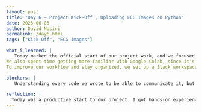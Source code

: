 ```yaml
---
layout: post
title: "Day 6 – Project Kick-Off , Uploading ECG Images on Python"
date: 2025-06-03
author: David Nosiri
permalink: /day6.html
tags: ["Kick-Off", "ECG Images"]

what_i_learned: |
   Today marked the official start of our project work, and we focused on writing Python code to clean up (denoise) ECG images. This involved learning how to apply signal processing techniques to reduce noise and make the ECG signals easier to interpret. At first, it was a bit overwhelming, but breaking the task into smaller steps helped us manage it better.
We also spent time getting more familiar with Google Colab, since it's the main tool we’re using to write and run our code in the cloud. It was a learning experience for some of us who were new to it, but we’re getting more comfortable navigating its features and collaborating in real-time.
To improve our workflow and stay organized, we set up a Slack workspace for the team. This gave us a more efficient way to communicate, share files, and track progress outside of meetings. Altogether, it was a productive day of learning, setting up, and taking the first steps into the technical side of our research.

blockers: |
   Understanding every code we wrote to be able to communicate it, but I will get there.

reflection: |
  Today was a productive start to our project. I got hands-on experience writing Python code to denoise ECG images, which helped me understand both the data and the tools better. Getting used to Google Colab and setting up Slack also made our team feel more connected and ready to collaborate efficiently. I'm looking forward to making more progress tomorrow.
---
```


